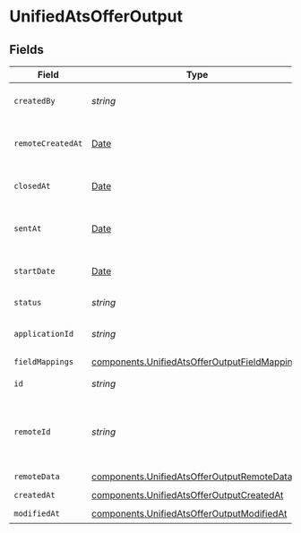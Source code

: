# UnifiedAtsOfferOutput


## Fields

| Field                                                                                                          | Type                                                                                                           | Required                                                                                                       | Description                                                                                                    |
| -------------------------------------------------------------------------------------------------------------- | -------------------------------------------------------------------------------------------------------------- | -------------------------------------------------------------------------------------------------------------- | -------------------------------------------------------------------------------------------------------------- |
| `createdBy`                                                                                                    | *string*                                                                                                       | :heavy_minus_sign:                                                                                             | The UUID of the creator                                                                                        |
| `remoteCreatedAt`                                                                                              | [Date](https://developer.mozilla.org/en-US/docs/Web/JavaScript/Reference/Global_Objects/Date)                  | :heavy_minus_sign:                                                                                             | The remote creation date of the offer                                                                          |
| `closedAt`                                                                                                     | [Date](https://developer.mozilla.org/en-US/docs/Web/JavaScript/Reference/Global_Objects/Date)                  | :heavy_minus_sign:                                                                                             | The closing date of the offer                                                                                  |
| `sentAt`                                                                                                       | [Date](https://developer.mozilla.org/en-US/docs/Web/JavaScript/Reference/Global_Objects/Date)                  | :heavy_minus_sign:                                                                                             | The sending date of the offer                                                                                  |
| `startDate`                                                                                                    | [Date](https://developer.mozilla.org/en-US/docs/Web/JavaScript/Reference/Global_Objects/Date)                  | :heavy_minus_sign:                                                                                             | The start date of the offer                                                                                    |
| `status`                                                                                                       | *string*                                                                                                       | :heavy_minus_sign:                                                                                             | The status of the offer                                                                                        |
| `applicationId`                                                                                                | *string*                                                                                                       | :heavy_minus_sign:                                                                                             | The UUID of the application                                                                                    |
| `fieldMappings`                                                                                                | [components.UnifiedAtsOfferOutputFieldMappings](../../models/components/unifiedatsofferoutputfieldmappings.md) | :heavy_check_mark:                                                                                             | N/A                                                                                                            |
| `id`                                                                                                           | *string*                                                                                                       | :heavy_minus_sign:                                                                                             | The UUID of the offer                                                                                          |
| `remoteId`                                                                                                     | *string*                                                                                                       | :heavy_minus_sign:                                                                                             | The remote ID of the offer in the context of the 3rd Party                                                     |
| `remoteData`                                                                                                   | [components.UnifiedAtsOfferOutputRemoteData](../../models/components/unifiedatsofferoutputremotedata.md)       | :heavy_check_mark:                                                                                             | N/A                                                                                                            |
| `createdAt`                                                                                                    | [components.UnifiedAtsOfferOutputCreatedAt](../../models/components/unifiedatsofferoutputcreatedat.md)         | :heavy_check_mark:                                                                                             | N/A                                                                                                            |
| `modifiedAt`                                                                                                   | [components.UnifiedAtsOfferOutputModifiedAt](../../models/components/unifiedatsofferoutputmodifiedat.md)       | :heavy_check_mark:                                                                                             | N/A                                                                                                            |